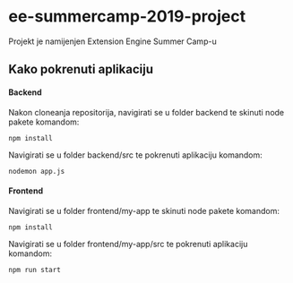 # ee-summercamp-2019-project

Projekt je namijenjen Extension Engine Summer Camp-u

## Kako pokrenuti aplikaciju

#### Backend

Nakon cloneanja repositorija, navigirati se u folder backend te skinuti node pakete komandom:
```
npm install
```
Navigirati se u folder backend/src te pokrenuti aplikaciju komandom:
```
nodemon app.js
```

#### Frontend
Navigirati se u folder frontend/my-app te skinuti node pakete komandom:
```
npm install
```
Navigirati se u folder frontend/my-app/src te pokrenuti aplikaciju komandom:
```
npm run start
```



